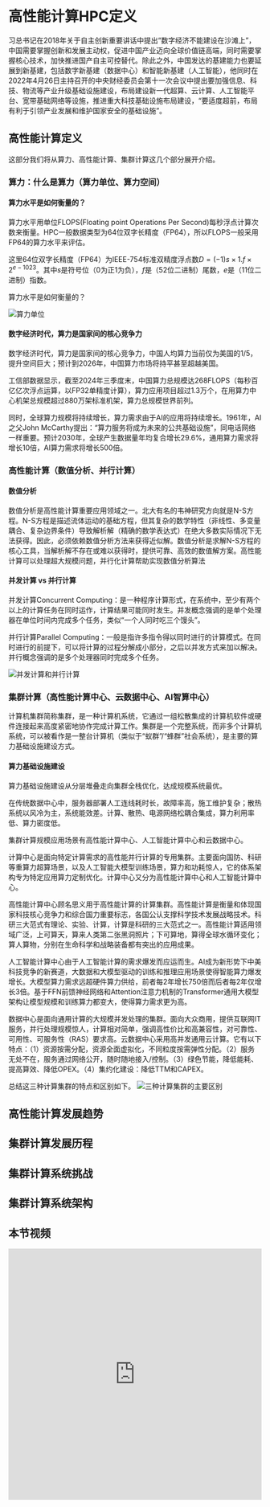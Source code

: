 # 高性能计算HPC定义

习总书记在2018年关于自主创新重要讲话中提出“数字经济不能建设在沙滩上”，中国需要掌握创新和发展主动权，促进中国产业迈向全球价值链高端，同时需要掌握核心技术，加快推进国产自主可控替代。除此之外，中国发达的基建能力也要延展到新基建，包括数字新基建（数据中心）和智能新基建（人工智能），他同时在2022年4月26日主持召开的中央财经委员会第十一次会议中提出要加强信息、科技、物流等产业升级基础设施建设，布局建设新一代超算、云计算、人工智能平台、宽带基础网络等设施，推进重大科技基础设施布局建设，“要适度超前，布局有利于引领产业发展和维护国家安全的基础设施”。

## 高性能计算定义

这部分我们将从算力、高性能计算、集群计算这几个部分展开介绍。

### 算力：什么是算力（算力单位、算力空间）
#### 算力水平是如何衡量的？
算力水平用单位FLOPS(Floating point Operations Per Second)每秒浮点计算次数来衡量。HPC一般数据类型为64位双字长精度（FP64），所以FLOPS一般采用FP64的算力水平来评估。

这里64位双字长精度（FP64）为IEEE-754标准双精度浮点数$D = (-1)s \times 1.f \times 2^{e-1023}$。其中$s$是符号位（0为正1为负），$f$是（52位二进制）尾数，$e$是（11位二进制）指数。

算力水平是如何衡量的？

![算力单位](../images/01AICluster01Roadmap/howtocalculate.png)

#### 数字经济时代，算力是国家间的核心竞争力

数字经济时代，算力是国家间的核心竞争力，中国人均算力当前仅为美国的1/5，提升空间巨大；预计到2026年，中国算力市场将持平甚至超越美国。

工信部数据显示，截至2024年三季度末，中国算力总规模达268FLOPS（每秒百亿亿次浮点运算，以FP32单精度计算），算力应用项目超过1.3万个，在用算力中心机架总规模超过880万架标准机架，算力总规模世界前列。

同时，全球算力规模将持续增长，算力需求由于AI的应用将持续增长。1961年，AI之父John McCarthy提出：“算力服务将成为未来的公共基础设施”，同电话网络一样重要。预计2030年，全球产生数据量年均复合增长29.6%，通用算力需求将增长10倍，AI算力需求将增长500倍。

### 高性能计算（数值分析、并行计算）

#### 数值分析
数值分析是高性能计算重要应用领域之一。北大有名的韦神研究方向就是N-S方程。N-S方程是描述流体运动的基础方程，但其复杂的数学特性（非线性、多变量耦合、复杂边界条件）导致解析解（精确的数学表达式）在绝大多数实际情况下无法获得。因此，必须依赖数值分析方法来获得近似解。数值分析是求解N-S方程的核心工具，当解析解不存在或难以获得时，提供可靠、高效的数值解方案。高性能计算可以处理超大规模问题，并行化计算帮助实现数值分析算法

#### 并发计算 vs 并行计算
并发计算Concurrent Computing：是一种程序计算形式，在系统中，至少有两个以上的计算任务在同时运作，计算结果可能同时发生。并发概念强调的是单个处理器在单位时间内完成多个任务，类似“一个人同时吃三个馒头”。

并行计算Parallel Computing：一般是指许多指令得以同时进行的计算模式。在同时进行的前提下，可以将计算的过程分解成小部分，之后以并发方式来加以解决。并行概念强调的是多个处理器同时完成多个任务。

![并发计算和并行计算](../images/01AICluster01Roadmap/parallelandconcurrent.png)

### 集群计算（高性能计算中心、云数据中心、AI智算中心）

计算机集群简称集群，是一种计算机系统，它通过一组松散集成的计算机软件或硬件连接起来高度紧密地协作完成计算工作。集群是一个完整系统，而非多个计算机系统，可以被看作是一整台计算机（类似于“蚁群”/“蜂群”社会系统），是主要的算力基础设施建设方式。

#### 算力基础设施建设
算力基础设施建设从分层堆叠走向集群全栈优化，达成规模系统最优。

在传统数据中心中，服务器部署人工连线耗时长，故障率高，施工维护复杂；散热系统以风冷为主，系统能效差。计算、散热、电源网络松耦合集成，算力利用率低、算力密度低。

集群计算规模应用场景有高性能计算中心、人工智能计算中心和云数据中心。

计算中心是面向特定计算需求的高性能并行计算的专用集群。主要面向国防、科研等重算力超算场景，以及人工智能大模型训练场景，算力和功耗惊人，它的体系架构专为特定应用算力定制优化。计算中心又分为高性能计算中心和人工智能计算中心。

高性能计算中心顾名思义用于高性能计算的计算集群。高性能计算是衡量和体现国家科技核心竞争力和综合国力重要标志，各国公认支撑科学技术发展战略技术。科研三大范式有理论、实验、计算，计算是科研的三大范式之一。高性能计算适用领域广泛，上可算天，算来人类第二张黑洞照片；下可算地，算得全球水循环变化；算人算物，分别在生命科学和战略装备都有突出的应用成果。

人工智能计算中心由于人工智能计算的需求爆发而应运而生。AI成为新形势下中美科技竞争的新赛道，大数据和大模型驱动的训练和推理应用场景使得智能算力爆发增长。大模型算力需求远超硬件算力供给，前者每2年增长750倍而后者每2年仅增长3倍。基于FFN前馈神经网络和Attention注意力机制的Transformer通用大模型架构让模型规模和训练算力都变大，使得算力需求更为高。

数据中心是面向通用计算的大规模并发处理的集群。面向大众商用，提供互联网IT服务，并行处理规模惊人，计算相对简单，强调高性价比和高兼容性，对可靠性、可用性、可服务性（RAS）要求高。云数据中心采用高并发通用云计算。它有以下特点：（1）资源按需分配，资源全面虚拟化，不同粒度按需弹性分配。（2）服务无处不在，服务通过网络公开，随时随地接入/控制。（3）绿色节能，降低能耗、提高算效、降低OPEX。（4）集约化建设：降低TTM和CAPEX。

总结这三种计算集群的特点和区别如下。
![三种计算集群的主要区别](../images/01AICluster01Roadmap/diff.png)

## 高性能计算发展趋势
## 集群计算发展历程
## 集群计算系统挑战
## 集群计算系统架构

## 本节视频

<html>
<iframe src="https://player.bilibili.com/player.html?isOutside=true&aid=776857139&bvid=BV1r14y1w7hG&cid=937441251&p=1&as_wide=1&high_quality=1&danmaku=0&t=30&autoplay=0" width="100%" height="500" scrolling="no" border="0" frameborder="no" framespacing="0" allowfullscreen="true"> </iframe>
</html>
